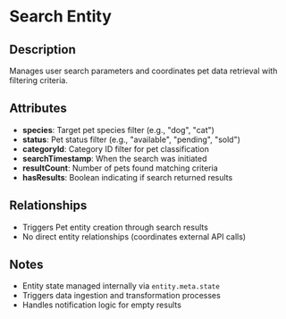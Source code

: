 # Search Entity

## Description
Manages user search parameters and coordinates pet data retrieval with filtering criteria.

## Attributes
- **species**: Target pet species filter (e.g., "dog", "cat")
- **status**: Pet status filter (e.g., "available", "pending", "sold")
- **categoryId**: Category ID filter for pet classification
- **searchTimestamp**: When the search was initiated
- **resultCount**: Number of pets found matching criteria
- **hasResults**: Boolean indicating if search returned results

## Relationships
- Triggers Pet entity creation through search results
- No direct entity relationships (coordinates external API calls)

## Notes
- Entity state managed internally via `entity.meta.state`
- Triggers data ingestion and transformation processes
- Handles notification logic for empty results
